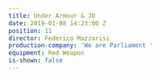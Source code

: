 ```yaml
---
title: Under Armour & JD
date: 2019-01-08 14:23:00 Z
position: 11
director: Federico Mazzarisi
production-company: 'We are Parliament '
equipment: Red Weapon
is-shown: false
---
```


